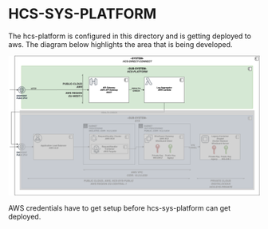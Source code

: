 # HCS-SYS-PLATFORM

The hcs-platform is configured in this directory and is getting deployed to aws.
The diagram below highlights the area that is being developed.

![Software Architecture](./assets/ba-05-verteilungssicht-2-platform.png)

AWS credentials have to get setup before hcs-sys-platform can get deployed.
